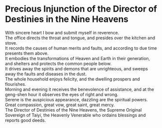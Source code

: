 # Precious Injunction of the Director of Destinies in the Nine Heavens

With sincere heart I bow and submit myself in reverence.  
The office directs the throat and tongue, and presides over the kitchen and stove.  
It records the causes of human merits and faults, and according to due time presents them above.  
It embodies the transformations of Heaven and Earth in their generation, and shelters and protects the common people below.  
It drives away the spirits and demons that are unrighteous, and sweeps away the faults and diseases in the dust.  
The whole household enjoys felicity, and the dwelling prospers and flourishes.  
Morning and evening it receives the benevolence of assistance, and at the geng-shen hour it observes the eyes of right and wrong.  
Serene is the auspicious appearance, dazzling are the spiritual powers.  
Great compassion, great vow, great saint, great mercy.  
The Director of Destinies of the Nine Heavens, the Supreme Original Sovereign of Taiyi, the Heavenly Venerable who ordains blessings and reports good deeds.
